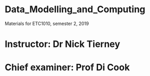 # Data_Modelling_and_Computing
Materials for ETC1010, semester 2, 2019

# Instructor: Dr Nick Tierney
# Chief examiner: Prof Di Cook
